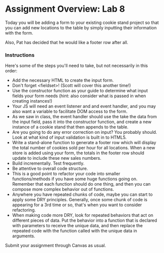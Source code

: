 # Assignment Overview: Lab 8

Today you will be adding a form to your existing cookie stand project so that you can add new locations to the table by simply inputting their information with the form.

Also, Pat has decided that he would like a footer row after all.

### Instructions

Here's some of the steps you'll need to take, but not necessarily in this order:

- Add the necessary HTML to create the input form.
- Don't forget \<fieldset>! (Scott will cover this another time!)
- Use the constructor function as your guide to determine what input fields your form needs (hint: also consider what is passed in when creating instances!)
- Your JS will need an event listener and and event handler, and you may also want a variable to facilitate DOM access to the form.
- As we saw in class, the event handler should use the take the data from the input field, pass it into the constructor function, and create a new instance of a cookie stand that then appends to the table.
- Are you going to do any error correction on input? You probably should. Look at what kind of input validation is built in to HTML5.
- Write a stand-alone function to generate a footer row which will display the total number of cookies sold per hour for all locations. When a new store is added using your form, the totals in the footer row should update to include these new sales numbers.
- Build incrementally. Test frequently.
- Be attentive to overall code structure.
- This is a good point to refactor your code into smaller functions/methods if you have some huge functions going on. Remember that each function should do one thing, and then you can compose more complex behavior out of functions.
- Anywhere you have repeated chunks of code, maybe you can start to apply some DRY principles. Generally, once some chunk of code is appearing for a 3rd time or so, that's when you want to consider refactoring.
- When making code more DRY, look for repeated behaviors that act on different pieces of data. Put the behavior into a function that is declared with parameters to receive the unique data, and then replace the repeated code with the function called with the unique data in arguments.

Submit your assignment through Canvas as usual.
